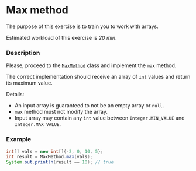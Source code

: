 # Max method

The purpose of this exercise is to train you to work with arrays.

Estimated workload of this exercise is _20 min_.

### Description
Please, proceed to the [`MaxMethod`](src/main/java/com/epam/training/student_Samvel_Danielyan/autotasks/max/MaxMethod.java) class
and implement the `max` method. 

The correct implementation should receive an array of `int` values and return its maximum value.

Details:
- An input array is guaranteed to not be an empty array or `null`.
- `max` method must not modify the array.
- Input array may contain any `int` value between `Integer.MIN_VALUE` and `Integer.MAX_VALUE`. 

### Example
```java
int[] vals = new int[]{-2, 0, 10, 5};
int result = MaxMethod.max(vals);
System.out.println(result == 10); // true
```
